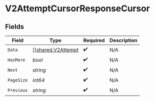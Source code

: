 # V2AttemptCursorResponseCursor


## Fields

| Field                                                         | Type                                                          | Required                                                      | Description                                                   |
| ------------------------------------------------------------- | ------------------------------------------------------------- | ------------------------------------------------------------- | ------------------------------------------------------------- |
| `Data`                                                        | [][shared.V2Attempt](../../../pkg/models/shared/v2attempt.md) | :heavy_check_mark:                                            | N/A                                                           |
| `HasMore`                                                     | *bool*                                                        | :heavy_check_mark:                                            | N/A                                                           |
| `Next`                                                        | *string*                                                      | :heavy_check_mark:                                            | N/A                                                           |
| `PageSize`                                                    | *int64*                                                       | :heavy_check_mark:                                            | N/A                                                           |
| `Previous`                                                    | *string*                                                      | :heavy_check_mark:                                            | N/A                                                           |